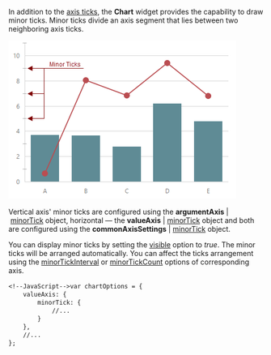 In addition to the [axis ticks](/concepts/05%20Widgets/Chart/10%20Visual%20Elements/080%20Axis%20Ticks/01%20Axis%20Ticks.md '/Documentation/Guide/Widgets/Chart/Visual_Elements/#Axis_Ticks'), the **Chart** widget provides the capability to draw minor ticks.  Minor ticks divide an axis segment that lies between two neighboring axis ticks. 

![Minor Ticks](/images/ChartJS/Chart_Minor_Ticks.png)

Vertical axis' minor ticks are configured using the **argumentAxis**&nbsp;|&nbsp;[minorTick](/api-reference/20%20Data%20Visualization%20Widgets/dxChart/1%20Configuration/commonAxisSettings/minorTick '/Documentation/ApiReference/Data_Visualization_Widgets/dxChart/Configuration/argumentAxis/minorTick/') object, horizontal &#8212; the **valueAxis**&nbsp;|&nbsp;[minorTick](/api-reference/20%20Data%20Visualization%20Widgets/dxChart/1%20Configuration/commonAxisSettings/minorTick '/Documentation/ApiReference/Data_Visualization_Widgets/dxChart/Configuration/valueAxis/minorTick/') object and both are configured using the **commonAxisSettings**&nbsp;|&nbsp;[minorTick](/api-reference/20%20Data%20Visualization%20Widgets/dxChart/1%20Configuration/commonAxisSettings/minorTick '/Documentation/ApiReference/Data_Visualization_Widgets/dxChart/Configuration/commonAxisSettings/minorTick/') object.

You can display minor ticks by setting the [visible](/api-reference/20%20Data%20Visualization%20Widgets/dxChart/1%20Configuration/commonAxisSettings/minorTick/visible.md '/Documentation/ApiReference/Data_Visualization_Widgets/dxChart/Configuration/commonAxisSettings/minorTick/#visible') option to *true*. The minor ticks will be arranged automatically. You can affect the ticks arrangement using the [minorTickInterval](/api-reference/20%20Data%20Visualization%20Widgets/dxChart/1%20Configuration/argumentAxis/minorTickInterval '/Documentation/ApiReference/Data_Visualization_Widgets/dxChart/Configuration/argumentAxis/minorTickInterval/') or [minorTickCount](/api-reference/20%20Data%20Visualization%20Widgets/dxChart/1%20Configuration/argumentAxis/minorTickCount.md '/Documentation/ApiReference/Data_Visualization_Widgets/dxChart/Configuration/argumentAxis/#minorTickCount') options of corresponding axis.

	<!--JavaScript-->var chartOptions = {
		valueAxis: {
			minorTick: {
				//...
			}
		},
		//...
	};